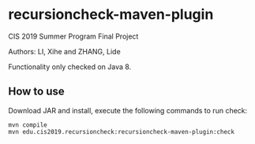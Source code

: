 # recursioncheck-maven-plugin
CIS 2019 Summer Program Final Project

Authors: LI, Xihe and ZHANG, Lide

Functionality only checked on Java 8.

## How to use
Download JAR and install, execute the following commands to run check:
```
mvn compile
mvn edu.cis2019.recursioncheck:recursioncheck-maven-plugin:check
```
